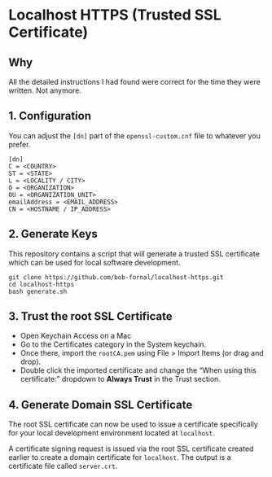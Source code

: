 # Localhost HTTPS (Trusted SSL Certificate)

## Why

All the detailed instructions I had found were correct for the time they were written. Not anymore.

## 1. Configuration

You can adjust the `[dn]` part of the `openssl-custom.cnf` file to whatever you prefer.

```
[dn]
C = <COUNTRY>
ST = <STATE>
L = <LOCALITY / CITY>
O = <ORGANIZATION>
OU = <ORGANIZATION_UNIT>
emailAddress = <EMAIL_ADDRESS>
CN = <HOSTNAME / IP_ADDRESS>
``` 

## 2. Generate Keys

This repository contains a script that will generate a trusted SSL certificate which can be used for local software development.

```
git clone https://github.com/bob-fornal/localhost-https.git
cd localhost-https
bash generate.sh
```

## 3. Trust the root SSL Certificate

* Open Keychain Access on a Mac
* Go to the Certificates category in the System keychain.
* Once there, import the `rootCA.pem` using File > Import Items (or drag and drop).
* Double click the imported certificate and change the “When using this certificate:” dropdown to **Always Trust** in the Trust section.

## 4. Generate Domain SSL Certificate

The root SSL certificate can now be used to issue a certificate specifically for your local development environment located at `localhost`.

A certificate signing request is issued via the root SSL certificate created earlier to create a domain certificate for `localhost`. The output is a certificate file called `server.crt`.